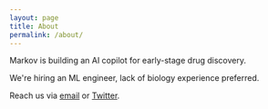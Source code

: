 ```yaml
---
layout: page
title: About
permalink: /about/
---
```


Markov is building an AI copilot for early-stage drug discovery.

We're hiring an ML engineer, lack of biology experience preferred.

Reach us via [email](mailto:adam@markov.bio) or [Twitter](https://twitter.com/adamlewisgreen).
